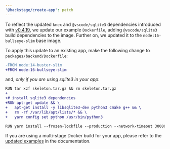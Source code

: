 ```yaml
---
'@backstage/create-app': patch
---
```


To reflect the updated `knex` and `@vscode/sqlite3` dependencies introduced with [v0.4.19](https://github.com/backstage/backstage/blob/master/packages/create-app/CHANGELOG.md#0419), we update our example `Dockerfile`, adding `@vscode/sqlite3` build dependencies to the image. Further on, we updated it to the `node:16-bullseye-slim` base image.

To apply this update to an existing app, make the following change to `packages/backend/Dockerfile`:

```diff
-FROM node:14-buster-slim
+FROM node:16-bullseye-slim
```

and, _only if you are using sqlite3 in your app_:

```diff
RUN tar xzf skeleton.tar.gz && rm skeleton.tar.gz
+
+# install sqlite3 dependencies
+RUN apt-get update && \
+   apt-get install -y libsqlite3-dev python3 cmake g++ && \
+   rm -rf /var/lib/apt/lists/* && \
+   yarn config set python /usr/bin/python3

RUN yarn install --frozen-lockfile --production --network-timeout 300000 && rm -rf "$(yarn cache dir)"
```

If you are using a multi-stage Docker build for your app, please refer to the [updated examples](https://github.com/backstage/backstage/blob/master/docs/deployment/docker.md#multi-stage-build) in the documentation.
